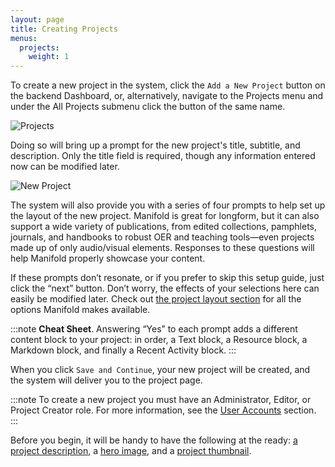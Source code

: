 ```yaml
---
layout: page
title: Creating Projects
menus:
  projects:
    weight: 1
---
```


To create a new project in the system, click the `Add a New Project` button on the backend Dashboard, or, alternatively, navigate to the Projects menu and under the All Projects submenu click the button of the same name.

![Projects](/docs/assets/installing/projects.png)

Doing so will bring up a prompt for the new project's title, subtitle, and description. Only the title field is required, though any information entered now can be modified later.

![New Project](/docs/assets/installing/new.png)

The system will also provide you with a series of four prompts to help set up the layout of the new project. Manifold is great for longform, but it can also support a wide variety of publications, from edited collections, pamphlets, journals, and handbooks to robust OER and teaching tools—even projects made up of only audio/visual elements. Responses to these questions will help Manifold properly showcase your content.

If these prompts don’t resonate, or if you prefer to skip this setup guide, just click the “next” button. Don’t worry, the effects of your selections here can easily be modified later. Check out [the project layout section](/docs/projects/customizing/layout) for all the options Manifold makes available.

:::note
<strong>Cheat Sheet</strong>. Answering “Yes” to each prompt adds a different content block to your project: in order, a Text block, a Resource block, a Markdown block, and finally a Recent Activity block. 
:::

When you click `Save and Continue`, your new project will be created, and the system will deliver you to the project page.

:::note
To create a new project you must have an Administrator, Editor, or Project Creator role. For more information, see the <a href="accounts/users.html">User Accounts</a> section.
:::

Before you begin, it will be handy to have the following at the ready: [a project description](/docs/projects/customizing/layout.html#description), a [hero image](/docs/projects/customizing/layout.html#backImage), and a [project thumbnail](/docs/projects/customizing/general.html#thumbnail).

